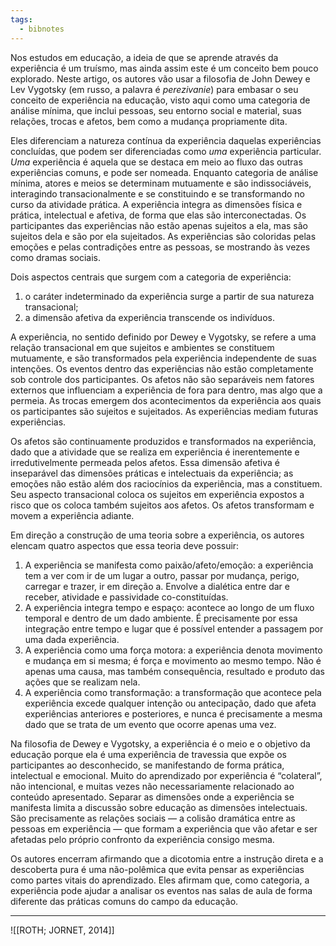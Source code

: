 ```yaml
---
tags:
  - bibnotes
---
```

Nos estudos em educação, a ideia de que se aprende através da experiência é um truísmo, mas ainda assim este é um conceito bem pouco explorado. Neste artigo, os autores vão usar a filosofia de John Dewey e Lev Vygotsky (em russo, a palavra é _perezivanie_) para embasar o seu conceito de experiência na educação, visto aqui como uma categoria de análise mínima, que inclui pessoas, seu entorno social e material, suas relações, trocas e afetos, bem como a mudança propriamente dita.

Eles diferenciam a natureza contínua da experiência daquelas experiências concluídas, que podem ser diferenciadas como _uma_ experiência particular. _Uma_ experiência é aquela que se destaca em meio ao fluxo das outras experiências comuns, e pode ser nomeada. Enquanto categoria de análise mínima, atores e meios se determinam mutuamente e são indissociáveis, interagindo transacionalmente e se constituindo e se transformando no curso da atividade prática. A experiência integra as dimensões física e prática, intelectual e afetiva, de forma que elas são interconectadas. Os participantes das experiências não estão apenas sujeitos a ela, mas são sujeitos dela e são por ela sujeitados. As experiências são coloridas pelas emoções e pelas contradições entre as pessoas, se mostrando às vezes como dramas sociais.

Dois aspectos centrais que surgem com a categoria de experiência: 

1. o caráter indeterminado da experiência surge a partir de sua natureza transacional;
2. a dimensão afetiva da experiência transcende os indivíduos.

A experiência, no sentido definido por Dewey e Vygotsky, se refere a uma relação transacional em que sujeitos e ambientes se constituem mutuamente, e são transformados pela experiência independente de suas intenções. Os eventos dentro das experiências não estão completamente sob controle dos participantes. Os afetos não são separáveis nem fatores externos que influenciam a experiência de fora para dentro, mas algo que a permeia. As trocas emergem dos acontecimentos da experiência aos quais os participantes são sujeitos e sujeitados. As experiências mediam futuras experiências.

Os afetos são continuamente produzidos e transformados na experiência, dado que a atividade que se realiza em experiência é inerentemente e irredutivelmente permeada pelos afetos. Essa dimensão afetiva é inseparável das dimensões práticas e intelectuais da experiência; as emoções não estão além dos raciocínios da experiência, mas a constituem. Seu aspecto transacional coloca os sujeitos em experiência expostos a risco que os coloca também sujeitos aos afetos. Os afetos transformam e movem a experiência adiante.

Em direção a construção de uma teoria sobre a experiência, os autores elencam quatro aspectos que essa teoria deve possuir:

1. A experiência se manifesta como paixão/afeto/emoção: a experiência tem a ver com ir de um lugar a outro, passar por mudança, perigo, carregar e trazer, ir em direção a. Envolve a dialética entre dar e receber, atividade e passividade co-constituídas.
2. A experiência integra tempo e espaço: acontece ao longo de um fluxo temporal e dentro de um dado ambiente. É precisamente por essa integração entre tempo e lugar que é possível entender a passagem por uma dada experiência.
3. A experiência como uma força motora: a experiência denota movimento e mudança em si mesma; é força e movimento ao mesmo tempo. Não é apenas uma causa, mas também consequência, resultado e produto das ações que se realizam nela.
4. A experiência como transformação: a transformação que acontece pela experiência excede qualquer intenção ou antecipação, dado que afeta experiências anteriores e posteriores, e nunca é precisamente a mesma dado que se trata de um evento que ocorre apenas uma vez.

Na filosofia de Dewey e Vygotsky, a experiência é o meio e o objetivo da educação porque ela é uma experiência de travessia que expõe os participantes ao desconhecido, se manifestando de forma prática, intelectual e emocional. Muito do aprendizado por experiência é “colateral”, não intencional, e muitas vezes não necessariamente relacionado ao conteúdo apresentado. Separar as dimensões onde a experiência se manifesta limita a discussão sobre educação as dimensões intelectuais. São precisamente as relações sociais — a colisão dramática entre as pessoas em experiência — que formam a experiência que vão afetar e ser afetadas pelo próprio confronto da experiência consigo mesma.

Os autores encerram afirmando que a dicotomia entre a instrução direta e a descoberta pura é uma não-polêmica que evita pensar as experiências como partes vitais do aprendizado. Eles afirmam que, como categoria, a experiência pode ajudar a analisar os eventos nas salas de aula de forma diferente das práticas comuns do campo da educação.

---

![[ROTH; JORNET, 2014]]